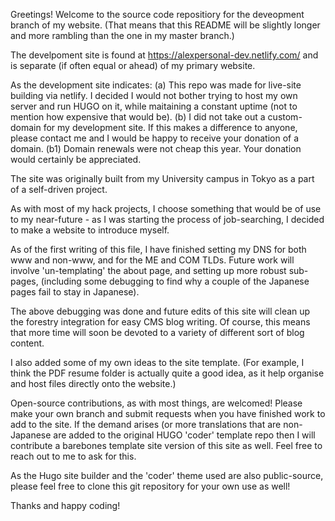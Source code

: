 Greetings! Welcome to the source code repositiory for the deveopment branch of my website.
(That means that this README will be slightly longer and more rambling than the one in my master branch.)

The develpoment site is found at https://alexpersonal-dev.netlify.com/ and is separate (if often equal or ahead) of my primary website.

As the development site indicates:
(a) This repo was made for live-site building via netlify. I decided I would not bother trying to host my own server and run HUGO on it, while maitaining a constant uptime (not to mention how expensive that would be).
(b) I did not take out a custom-domain for my development site. If this makes a difference to anyone, please contact me and I would be happy to receive your donation of a domain.
(b1) Domain renewals were not cheap this year. Your donation would certainly be appreciated.

The site was originally built from my University campus in Tokyo as a part of a self-driven project.

As with most of my hack projects, I  choose something that would be of use to my near-future - as I was starting the process of job-searching, I decided to make a website to introduce myself.

As of the first writing of this file, I have finished setting my DNS for both www and non-www, and for the ME and COM TLDs. Future work will involve 'un-templating' the about page, and setting up more robust sub-pages, (including some debugging to find why a couple of the Japanese pages fail to stay in Japanese).

The above debugging was done and future edits of this site will clean up the forestry integration for easy CMS blog writing. Of course, this means that more time will soon be devoted to a variety of different sort of blog content.

I also added some of my own ideas to the site template.
(For example, I think the PDF resume folder is actually quite a good idea, as it help organise and host files directly onto the website.)

Open-source contributions, as with most things, are welcomed! Please make your own branch and submit requests when you have finished work to add to the site. If the demand arises (or more translations that are non-Japanese are added to the original HUGO 'coder' template repo then I will contribute a barebones template site version of this site as well. Feel free to reach out to me to ask for this.

As the Hugo site builder and the 'coder' theme used are also public-source, please feel free to clone this git repository for your own use as well!

Thanks and happy coding!
